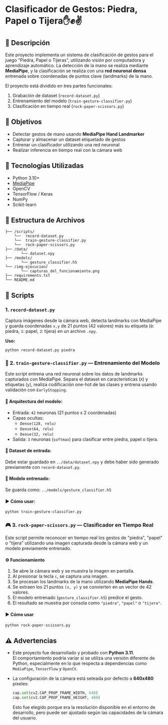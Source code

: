 # Clasificador de Gestos: Piedra, Papel o Tijera✋✊✌️

## 📌 Descripción

Este proyecto implementa un sistema de clasificación de gestos para el juego "Piedra, Papel o Tijeras", utilizando visión por computadora y aprendizaje automático. La detección de la mano se realiza mediante **MediaPipe**, y la clasificación se realiza con una **red neuronal densa** entrenada sobre coordenadas de puntos clave (landmarks) de la mano.

El proyecto está dividido en tres partes funcionales:

1. Grabación de dataset (`record-dataset.py`)
2. Entrenamiento del modelo (`train-gesture-classifier.py`)
3. Clasificación en tiempo real (`rock-paper-scissors.py`)


## 🎯 Objetivos

- Detectar gestos de mano usando **MediaPipe Hand Landmarker**
- Capturar y almacenar un dataset etiquetado de gestos
- Entrenar un clasificador utilizando una red neuronal
- Realizar inferencia en tiempo real con la cámara web


## 🧠 Tecnologías Utilizadas

- Python 3.10+
- [MediaPipe](https://ai.google.dev/edge/mediapipe/solutions/vision/hand_landmarker)
- OpenCV
- TensorFlow / Keras
- NumPy
- Scikit-learn


## 📁 Estructura de Archivos
```
├── /scripts/  
    └──  record-dataset.py    
    └──  train-gesture-classifier.py
    └──  rock-paper-scissors.py  
├── /data/  
       └── dataset.npy  
├── /models/  
       └── gesture_classifier.h5  
└── /img-ejecucion/  
       └── capturas_del_funcionamiento.png
├── requirements.txt
└── README.md 
```

## 🧪 Scripts

### 1. `record-dataset.py`

Captura imágenes desde la cámara web, detecta landmarks con MediaPipe y guarda coordenadas `x,y` de 21 puntos (42 valores) más su etiqueta (`0`: piedra, `1`: papel, `2`: tijera) en un archivo `.npy`.

**Uso:**

```bash
python record-dataset.py piedra
```

### 🧪 2. `train-gesture-classifier.py` — Entrenamiento del Modelo

Este script entrena una red neuronal sobre los datos de landmarks capturados con MediaPipe. Separa el dataset en características (`X`) y etiquetas (`y`), realiza codificación one-hot de las clases y entrena usando validación con `EarlyStopping`.

#### 🧬 Arquitectura del modelo:

- Entrada: `42` neuronas (21 puntos x 2 coordenadas)
- Capas ocultas:
  - `Dense(128, relu)`
  - `Dense(64, relu)`
  - `Dense(32, relu)`
- Salida: `3` neuronas (`softmax`) para clasificar entre piedra, papel o tijera.

#### 📂 Dataset de entrada:

Debe estar guardado en `../data/dataset.npy` y debe haber sido generado previamente con `record-dataset.py`.

#### 💾 Modelo entrenado:

Se guarda como: `../models/gesture_classifier.h5`

#### ▶️ Cómo usar:

```bash
python train-gesture-classifier.py
```

### 🎮 3. `rock-paper-scissors.py` — Clasificador en Tiempo Real

Este script permite reconocer en tiempo real los gestos de "piedra", "papel" o "tijera" utilizando una imagen capturada desde la cámara web y un modelo previamente entrenado.

#### ⚙️ Funcionamiento

1. Se abre la cámara web y se muestra la imagen en pantalla.
2. Al presionar la tecla `c`, se captura una imagen.
3. Se procesan los landmarks de la mano utilizando **MediaPipe Hands**.
4. Se extraen los 21 puntos `(x, y)` y se convierten en un vector de 42 valores.
5. El modelo entrenado (`gesture_classifier.h5`) predice el gesto.
6. El resultado se muestra por consola como `"piedra"`, `"papel"` o `"tijera"`.

#### ▶️ Cómo usar

```bash
python rock-paper-scissors.py
```

## ⚠️ Advertencias

- Este proyecto fue desarrollado y probado con **Python 3.11**.  
  El comportamiento podría variar si se utiliza una versión diferente de Python, especialmente en lo que respecta a dependencias como `MediaPipe`, `TensorFlow` y `OpenCV`.

- La configuración de la cámara está seteada por defecto a **640x480** píxeles:
  ```python
  cap.set(cv2.CAP_PROP_FRAME_WIDTH, 640)
  cap.set(cv2.CAP_PROP_FRAME_HEIGHT, 480)
  ```
  Esto fue elegido porque era la resolución disponible en el entorno de desarrollo, pero puede ser ajustado según las capacidades de la cámara del usuario.
